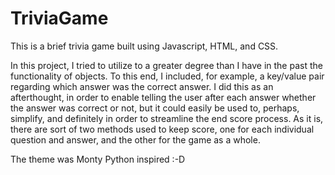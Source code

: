 # TriviaGame

This is a brief trivia game built using Javascript, HTML, and CSS.

In this project, I tried to utilize to a greater degree than I have in the past the functionality of objects. To this end, I included, for example, a key/value pair regarding which answer was the correct answer. I did this as an afterthought, in order to enable telling the user after each answer whether the answer was correct or not, but it could easily be used to, perhaps, simplify, and definitely in order to streamline the end score process. As it is, there are sort of two methods used to keep score, one for each individual question and answer, and the other for the game as a whole.

The theme was Monty Python inspired :-D

